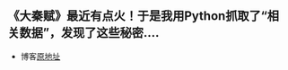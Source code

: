 ## 《大秦赋》最近有点火！于是我用Python抓取了“相关数据”，发现了这些秘密....
* 博客[原地址](https://blog.csdn.net/weixin_41261833/article/details/111546033)